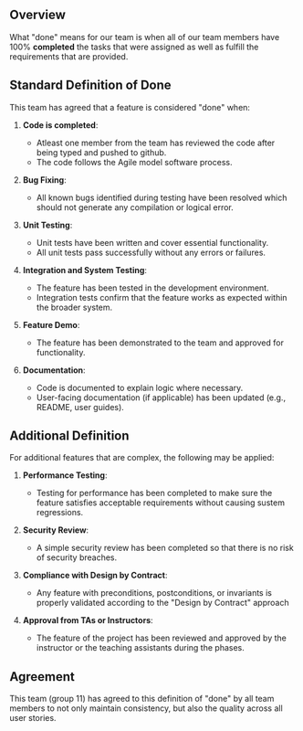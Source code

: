 ## Overview
What "done" means for our team is when all of our team members have 100% **completed** the tasks that were assigned as well as fulfill the requirements that are provided. 
## Standard Definition of Done
This team has agreed that a feature is considered "done" when:

1. **Code is completed**:
   - Atleast one member from the team has reviewed the code after being typed and pushed to github.
   - The code follows the Agile model software process.
  
2. **Bug Fixing**:
   - All known bugs identified during testing have been resolved which should not generate any compilation or logical error.
     
3. **Unit Testing**:
   - Unit tests have been written and cover essential functionality.
   - All unit tests pass successfully without any errors or failures. 

4. **Integration and System Testing**:
   - The feature has been tested in the development environment.
   - Integration tests confirm that the feature works as expected within the broader system.

5. **Feature Demo**:
   - The feature has been demonstrated to the team and approved for functionality.
     
6. **Documentation**:
   - Code is documented to explain logic where necessary.
   - User-facing documentation (if applicable) has been updated (e.g., README, user guides).
   


## Additional Definition
For additional features that are complex, the following may be applied:

1. **Performance Testing**:
   - Testing for performance has been completed to make sure the feature satisfies acceptable requirements without causing sustem regressions.

2. **Security Review**:
   - A simple security review has been completed so that there is no risk of security breaches.

3. **Compliance with Design by Contract**:
   - Any feature with preconditions, postconditions, or invariants is properly validated according to the "Design by Contract" approach

4. **Approval from TAs or Instructors**:
   - The feature of the project has been reviewed and approved by the instructor or the teaching assistants during the phases.

## Agreement
This team (group 11) has agreed to this definition of "done" by all team members to not only maintain consistency, but also the quality across all user stories.
